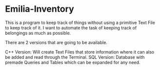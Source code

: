 # Emilia-Inventory

This is a program to keep track of things without using a primitive Text File to keep track of it.
I want to automate the task of keeping track of belongings as much as possible.

There are 2 versions that are going to be available.

C++ Version: Will create Text Files that store information where it can also be added and read through the Terminal. 
SQL Version: Database with premade Queries and Tables which can be expanded for any need.
